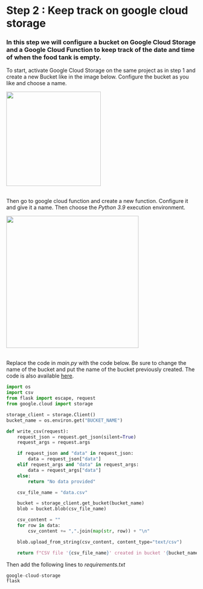 # Step 2 : Keep track on google cloud storage

### In this step we will configure a bucket on Google Cloud Storage and a Google Cloud Function to keep track of the date and time of when the food tank is empty.

To start, activate Google Cloud Storage on the same project as in step 1 and create a new Bucket like in the image below. Configure the bucket as you like and choose a name.

<img height=250 src="https://github.com/stefarine/smart_food_dispenser/assets/57952280/2e31b194-3750-479e-bf15-3c2cbe29ae21">
</br></br>

Then go to google cloud function and create a new function. Configure it and give it a name. Then choose the *Python 3.9* execution environment.

<img height=350 src="https://github.com/stefarine/smart_food_dispenser/assets/57952280/e23a0a70-1206-449e-9930-b75863aa637d">
</br></br>

Replace the code in *main.py* with the code below. Be sure to change the name of the bucket and put the name of the bucket previously created. The code is also available [here](./Code/Cloud/laser-csv.py).

```python I'm main.py
import os
import csv
from flask import escape, request
from google.cloud import storage

storage_client = storage.Client()
bucket_name = os.environ.get("BUCKET_NAME")

def write_csv(request):
    request_json = request.get_json(silent=True)
    request_args = request.args

    if request_json and "data" in request_json:
        data = request_json["data"]
    elif request_args and "data" in request_args:
        data = request_args["data"]
    else:
        return "No data provided"

    csv_file_name = "data.csv"

    bucket = storage_client.get_bucket(bucket_name)
    blob = bucket.blob(csv_file_name)

    csv_content = ""
    for row in data:
        csv_content += ",".join(map(str, row)) + "\n"

    blob.upload_from_string(csv_content, content_type="text/csv")

    return f"CSV file '{csv_file_name}' created in bucket '{bucket_name}'."
```
Then add the following lines to *requirements.txt*


```python I'm requirements.txt
google-cloud-storage
flask

```

